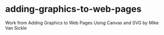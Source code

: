 # adding-graphics-to-web-pages
Work from Adding Graphics to Web Pages Using Canvas and SVG by Mike Van Sickle
